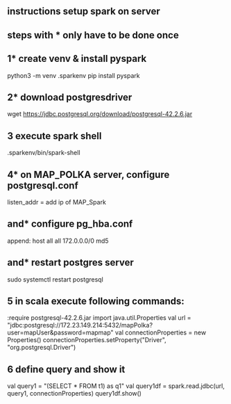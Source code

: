 ## instructions setup spark on server
## steps with * only have to be done once

## 1* create venv & install pyspark 
python3 -m venv .sparkenv
pip install pyspark

## 2* download postgresdriver
wget https://jdbc.postgresql.org/download/postgresql-42.2.6.jar

## 3 execute spark shell
.sparkenv/bin/spark-shell

## 4* on MAP_POLKA server, configure postgresql.conf 
listen_addr = add ip of MAP_Spark
## and* configure pg_hba.conf
append:
host    all             all             172.0.0.0/0             md5
## and* restart postgres server
sudo systemctl restart postgresql

## 5 in scala execute following commands:
:require postgresql-42.2.6.jar
import java.util.Properties
val url = "jdbc:postgresql://172.23.149.214:5432/mapPolka?user=mapUser&password=mapmap"
val connectionProperties = new Properties()
connectionProperties.setProperty("Driver", "org.postgresql.Driver")

## 6 define query and show it

val query1 = "(SELECT * FROM t1) as q1"
val query1df = spark.read.jdbc(url, query1, connectionProperties)
query1df.show()
